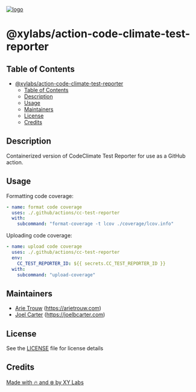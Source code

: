[![logo][]](https://xylabs.com)

# @xylabs/action-code-climate-test-reporter

## Table of Contents

- [@xylabs/action-code-climate-test-reporter](#xylabsaction-code-climate-test-reporter)
  - [Table of Contents](#table-of-contents)
  - [Description](#description)
  - [Usage](#usage)
  - [Maintainers](#maintainers)
  - [License](#license)
  - [Credits](#credits)

## Description

Containerized version of CodeClimate Test Reporter for use as a GitHub action.

## Usage

Formatting code coverage:

```yaml
- name: format code coverage
  uses: ./.github/actions/cc-test-reporter
  with:
    subcommand: "format-coverage -t lcov ./coverage/lcov.info"

```

Uploading code coverage:

```yaml
- name: upload code coverage
  uses: ./.github/actions/cc-test-reporter
  env:
    CC_TEST_REPORTER_ID: ${{ secrets.CC_TEST_REPORTER_ID }}
  with:
    subcommand: "upload-coverage"
```


## Maintainers

-   [Arie Trouw](https://github.com/arietrouw) (<https://arietrouw.com>)
-   [Joel Carter](https://github.com/joelbcarter) (<https://joelbcarter.com>)

## License

See the [LICENSE](LICENSE) file for license details

## Credits

[Made with 🔥 and ❄️ by XY Labs](https://xylabs.com)

[logo]: https://cdn.xy.company/img/brand/XYPersistentCompany_Logo_Icon_Colored.svg
